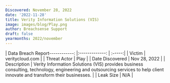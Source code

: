 ```yaml
---
Discovered: November 28, 2022
date: '2022-11-28'
title: Verity Information Solutions (VIS)
image: images/blog/Play.png
author: Breachsense Support
draft: false
yearmonths: 2022/november
---
```


| Data Breach Report------------:     |:-------------:    | :-----:|
| Victim      | veritycloud.com      | 
| Threat Actor      | Play      | 
| Date Discovered      | Nov 28, 2022      | 
| Description      | Verity Information Solutions (VIS) provides business consulting, technology, engineering and outsourcing services to help client innovate and transform their businesses.      | 
| Leak Size      | N/A      | 

